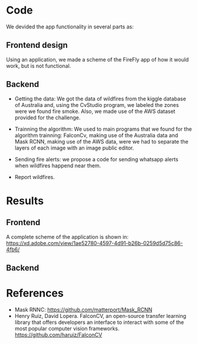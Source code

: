 # Code

We devided the app functionality in several parts as:

## Frontend design

Using an application, we made a scheme of the FireFly app of how it would work, but is not functional.


## Backend

- Getting the data: We got the data of wildfires from the kiggle database of Australia and, using the CvStudio program, we labeled the zones were we found fire smoke. Also, we made use of the AWS dataset provided for the challenge.

- Trainning the algorithm: We used to main programs that we found for the algorithm trainning: FalconCv, making use of the Australia data and Mask RCNN, making use of the AWS data, were we had to separate the layers of each image with an image public editor.

- Sending fire alerts: we propose a code for sending whatsapp alerts when wildfires happend near them.

- Report wildfires.

# Results

## Frontend

A complete scheme of the application is shown in: https://xd.adobe.com/view/1ae52780-4597-4d91-b26b-0259d5d75c86-4fb6/

## Backend


# References
- Mask RNNC: https://github.com/matterport/Mask_RCNN
- Henry Ruiz, David Lopera. FalconCV, an open-source transfer learning library that offers developers an interface to interact with some of the most popular computer vision frameworks. https://github.com/haruiz/FalconCV
